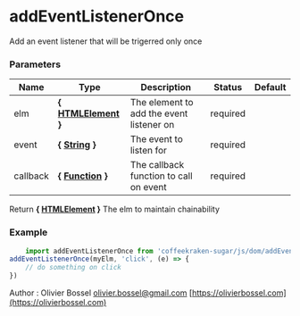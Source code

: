 # addEventListenerOnce

Add an event listener that will be trigerred only once



### Parameters
Name  |  Type  |  Description  |  Status  |  Default
------------  |  ------------  |  ------------  |  ------------  |  ------------
elm  |  **{ [HTMLElement](https://developer.mozilla.org/fr/docs/Web/API/HTMLElement) }**  |  The element to add the event listener on  |  required  |
event  |  **{ [String](https://developer.mozilla.org/fr/docs/Web/JavaScript/Reference/Objets_globaux/String) }**  |  The event to listen for  |  required  |
callback  |  **{ [Function](https://developer.mozilla.org/fr/docs/Web/JavaScript/Reference/Objets_globaux/Function) }**  |  The callback function to call on event  |  required  |

Return **{ [HTMLElement](https://developer.mozilla.org/fr/docs/Web/API/HTMLElement) }** The elm to maintain chainability

### Example
```js
	import addEventListenerOnce from 'coffeekraken-sugar/js/dom/addEventListenerOnce'
addEventListenerOnce(myElm, 'click', (e) => {
    // do something on click
})
```
Author : Olivier Bossel [olivier.bossel@gmail.com](mailto:olivier.bossel@gmail.com) [https://olivierbossel.com](https://olivierbossel.com)